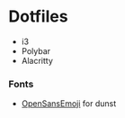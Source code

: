 # Dotfiles

- i3
- Polybar
- Alacritty

### Fonts

- [OpenSansEmoji](https://github.com/MorbZ/OpenSansEmoji) for dunst
